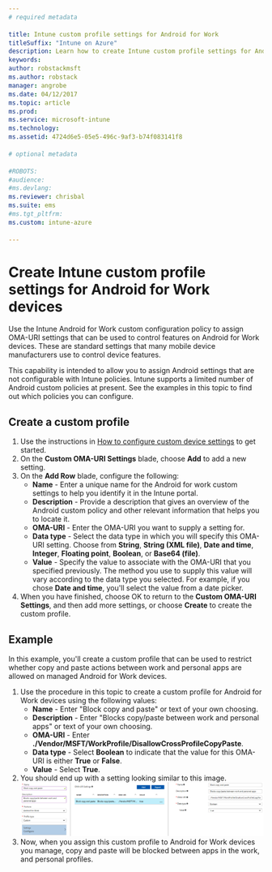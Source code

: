 ```yaml
---
# required metadata

title: Intune custom profile settings for Android for Work
titleSuffix: "Intune on Azure"
description: Learn how to create Intune custom profile settings for Android for Work devices."
keywords:
author: robstackmsft
ms.author: robstack
manager: angrobe
ms.date: 04/12/2017
ms.topic: article
ms.prod:
ms.service: microsoft-intune
ms.technology:
ms.assetid: 4724d6e5-05e5-496c-9af3-b74f083141f8

# optional metadata

#ROBOTS:
#audience:
#ms.devlang:
ms.reviewer: chrisbal
ms.suite: ems
#ms.tgt_pltfrm:
ms.custom: intune-azure

---
```


# Create Intune custom profile settings for Android for Work devices

Use the Intune Android for Work custom configuration policy to assign OMA-URI settings that can be used to control features on Android for Work devices. These are standard settings that many mobile device manufacturers use to control device features.

This capability is intended to allow you to assign Android settings that are not configurable with Intune policies. Intune supports a limited number of Android custom policies at present. See the examples in this topic to find out which policies you can configure.

## Create a custom profile

1. Use the instructions in [How to configure custom device settings](custom-settings-configure.md) to get started.
2. On the **Custom OMA-URI Settings** blade, choose **Add** to add a new setting.
3. On the **Add Row** blade, configure the following:
	- **Name** - Enter a unique name for the Android for work custom settings to help you identify it in the Intune portal.
	- **Description** - Provide a description that gives an overview of the Android custom policy and other relevant information that helps you to locate it.
	- **OMA-URI** - Enter the OMA-URI you want to supply a setting for.
	- **Data type** - Select the data type in which you will specify this OMA-URI setting. Choose from **String**, **String (XML file)**, **Date and time**, **Integer**, **Floating point**, **Boolean**, or **Base64 (file)**.
	- **Value** - Specify the value to associate with the OMA-URI that you specified previously. The method you use to supply this value will vary according to the data type you selected. For example, if you chose **Date and time**, you'll select the value from a date picker.
4. When you have finished, choose OK to return to the **Custom OMA-URI Settings**, and then add more settings, or choose **Create** to create the custom profile.


## Example

In this example, you'll create a custom profile that can be used to restrict whether copy and paste actions between work and personal apps are allowed on managed Android for Work devices.

1. Use the procedure in this topic to create a custom profile for Android for Work devices using the following values:
	- **Name** - Enter "Block copy and paste" or text of your own choosing.
	- **Description** - Enter "Blocks copy/paste between work and personal apps" or text of your own choosing.
	- **OMA-URI** - Enter **./Vendor/MSFT/WorkProfile/DisallowCrossProfileCopyPaste**.
	- **Data type** - Select **Boolean** to indicate that the value for this OMA-URI is either **True** or **False**.
	- **Value** - Select **True**.
2. You should end up with a setting looking similar to this image.
![Block copy and paste for Android for Work.](./media/custom-policy-afw-copy-paste.png)
3. Now, when you assign this custom profile to Android for Work devices you manage, copy and paste will be blocked between apps in the work, and personal profiles.